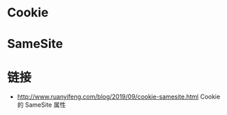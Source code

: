 # Cookie

# SameSite

# 链接

- http://www.ruanyifeng.com/blog/2019/09/cookie-samesite.html Cookie 的 SameSite 属性
